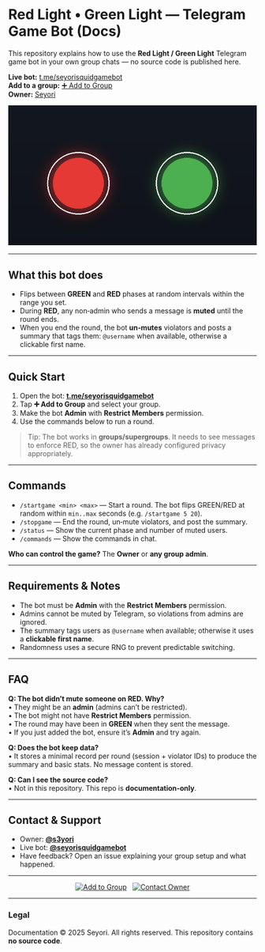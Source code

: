 # Red Light • Green Light — Telegram Game Bot (Docs)

This repository explains how to use the **Red Light / Green Light** Telegram game bot in your own group chats — no source code is published here.

**Live bot:** [t.me/seyorisquidgamebot](https://t.me/seyorisquidgamebot)  
**Add to a group:** [➕ Add to Group](https://t.me/seyorisquidgamebot?startgroup=true)  
**Owner:** [Seyori](https://t.me/s3yori)

<p align="center">
  <img src="assets/hero_640x360.png" alt="Bot description banner" width="640">
</p>

---

## What this bot does

- Flips between **GREEN** and **RED** phases at random intervals within the range you set.
- During **RED**, any non‑admin who sends a message is **muted** until the round ends.
- When you end the round, the bot **un‑mutes** violators and posts a summary that tags them: `@username` when available, otherwise a clickable first name.

---

## Quick Start

1. Open the bot: **[t.me/seyorisquidgamebot](https://t.me/seyorisquidgamebot)**  
2. Tap **➕ Add to Group** and select your group.  
3. Make the bot **Admin** with **Restrict Members** permission.  
4. Use the commands below to run a round.

> Tip: The bot works in **groups/supergroups**. It needs to see messages to enforce RED, so the owner has already configured privacy appropriately.

---

## Commands

- `/startgame <min> <max>` — Start a round. The bot flips GREEN/RED at random within `min..max` seconds (e.g. `/startgame 5 20`).  
- `/stopgame` — End the round, un‑mute violators, and post the summary.  
- `/status` — Show the current phase and number of muted users.  
- `/commands` — Show the commands in chat.

**Who can control the game?** The **Owner** or **any group admin**.

---

## Requirements & Notes

- The bot must be **Admin** with the **Restrict Members** permission.  
- Admins cannot be muted by Telegram, so violations from admins are ignored.  
- The summary tags users as `@username` when available; otherwise it uses a **clickable first name**.  
- Randomness uses a secure RNG to prevent predictable switching.

---

## FAQ

**Q: The bot didn’t mute someone on RED. Why?**  
• They might be an **admin** (admins can’t be restricted).  
• The bot might not have **Restrict Members** permission.  
• The round may have been in **GREEN** when they sent the message.  
• If you just added the bot, ensure it’s **Admin** and try again.

**Q: Does the bot keep data?**  
• It stores a minimal record per round (session + violator IDs) to produce the summary and basic stats. No message content is stored.

**Q: Can I see the source code?**  
• Not in this repository. This repo is **documentation‑only**.

---

## Contact & Support

- Owner: **[@s3yori](https://t.me/s3yori)**  
- Live bot: **[@seyorisquidgamebot](https://t.me/seyorisquidgamebot)**  
- Have feedback? Open an issue explaining your group setup and what happened.

---

<p align="center">
  <a href="https://t.me/seyorisquidgamebot?startgroup=true"><img src="https://img.shields.io/badge/%E2%9E%95%20Add%20to%20Group-2ea44f?style=for-the-badge" alt="Add to Group"></a>
  &nbsp;
  <a href="https://t.me/s3yori"><img src="https://img.shields.io/badge/Contact%20Owner-blue?style=for-the-badge" alt="Contact Owner"></a>
</p>

---

### Legal

Documentation © 2025 Seyori. All rights reserved. This repository contains **no source code**.
